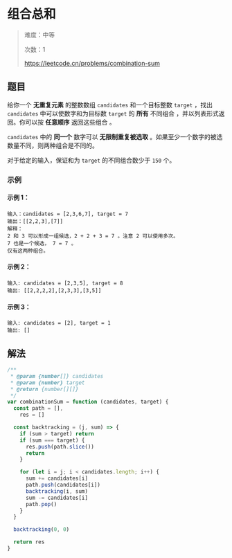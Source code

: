 # 组合总和

> 难度：中等
>
> 次数：1
>
> https://leetcode.cn/problems/combination-sum

## 题目

给你一个 **无重复元素** 的整数数组 `candidates` 和一个目标整数 `target` ，找出 `candidates` 中可以使数字和为目标数 `target` 的 **所有** 不同组合 ，并以列表形式返回。你可以按 **任意顺序** 返回这些组合
。

`candidates` 中的 **同一个** 数字可以 **无限制重复被选取** 。如果至少一个数字的被选数量不同，则两种组合是不同的。

对于给定的输入，保证和为 `target` 的不同组合数少于 `150` 个。

### 示例

#### 示例 1：

```
输入：candidates = [2,3,6,7], target = 7
输出：[[2,2,3],[7]]
解释：
2 和 3 可以形成一组候选，2 + 2 + 3 = 7 。注意 2 可以使用多次。
7 也是一个候选， 7 = 7 。
仅有这两种组合。
```

#### 示例 2：

```
输入: candidates = [2,3,5], target = 8
输出: [[2,2,2,2],[2,3,3],[3,5]]
```

#### 示例 3：

```
输入: candidates = [2], target = 1
输出: []
```

## 解法

```javascript
/**
 * @param {number[]} candidates
 * @param {number} target
 * @return {number[][]}
 */
var combinationSum = function (candidates, target) {
  const path = [],
    res = []

  const backtracking = (j, sum) => {
    if (sum > target) return
    if (sum === target) {
      res.push(path.slice())
      return
    }

    for (let i = j; i < candidates.length; i++) {
      sum += candidates[i]
      path.push(candidates[i])
      backtracking(i, sum)
      sum -= candidates[i]
      path.pop()
    }
  }

  backtracking(0, 0)

  return res
}
```
